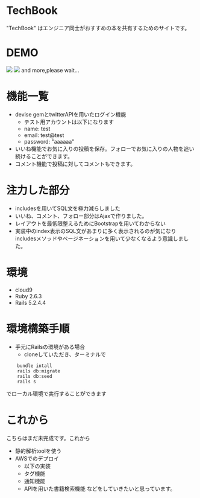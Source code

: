 # TechBook

"TechBook" はエンジニア同士がおすすめの本を共有するためのサイトです。

# DEMO

![](https://raw.github.com/wiki/nebokecat/Techbook/images/CRUD.gif)
![](https://raw.github.com/wiki/nebokecat/Techbook/images/favo_follow.gif)
and more,please wait...

# 機能一覧

- devise gemとtwitterAPIを用いたログイン機能
  - テスト用アカウントは以下になります
   - name: test
   - email: test@test
   - password: "aaaaaa"
- いいね機能でお気に入りの投稿を保存。フォローでお気に入りの人物を追い続けることができます。
- コメント機能で投稿に対してコメントもできます。

# 注力した部分

- includesを用いてSQL文を極力減らしました
- いいね、コメント、フォロー部分はAjaxで作りました。
- レイアウトを最低限整えるためにBootstrapを用いてわからない
- 実装中のindex表示のSQL文があまりに多く表示されるのが気になりincludesメソッドやページネーションを用いて少なくなるよう意識しました。

# 環境
- cloud9
- Ruby 2.6.3
- Rails 5.2.4.4

# 環境構築手順
- 手元にRailsの環境がある場合
  - cloneしていただき、ターミナルで
```
    bundle intall
    rails db:migrate
    rails db:seed
    rails s
```
でローカル環境で実行することができます

# これから

こちらはまだ未完成です。これから
- 静的解析toolを使う
- AWSでのデプロイ
  - 以下の実装
   - タグ機能
   - 通知機能
   - APIを用いた書籍検索機能
などをしていきたいと思っています。